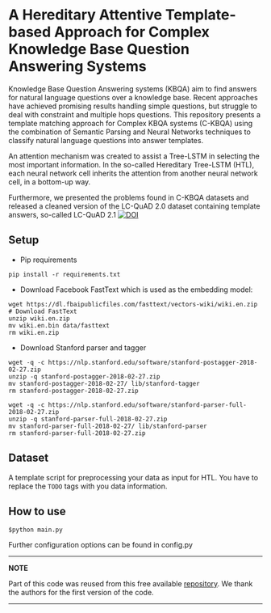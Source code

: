 # A Hereditary Attentive Template-based Approach for Complex Knowledge Base Question Answering Systems

Knowledge Base Question Answering systems (KBQA) aim to find answers for natural language questions over a knowledge
base. Recent approaches have achieved promising results handling simple questions, but struggle to deal with constraint
and multiple hops questions. This repository presents a template matching approach for Complex KBQA systems (C-KBQA)
using the combination of Semantic Parsing and Neural Networks techniques to classify natural language questions into
answer templates.

An attention mechanism was created to assist a Tree-LSTM in selecting the most important information. In the so-called
Hereditary Tree-LSTM (HTL), each neural network cell inherits the attention from another neural network cell, in a
bottom-up way.

Furthermore, we presented the problems found in C-KBQA datasets and released a cleaned version of the LC-QuAD 2.0
dataset containing template answers, so-called LC-QuAD
2.1 [![DOI](https://zenodo.org/badge/DOI/10.5281/zenodo.5508297.svg)](https://doi.org/10.5281/zenodo.5508297)

## Setup

* Pip requirements

```
pip install -r requirements.txt
```

* Download Facebook FastText which is used as the embedding model:

```
wget https://dl.fbaipublicfiles.com/fasttext/vectors-wiki/wiki.en.zip # Download FastText
unzip wiki.en.zip
mv wiki.en.bin data/fasttext
rm wiki.en.zip
```

* Download Stanford parser and tagger

```
wget -q -c https://nlp.stanford.edu/software/stanford-postagger-2018-02-27.zip
unzip -q stanford-postagger-2018-02-27.zip
mv stanford-postagger-2018-02-27/ lib/stanford-tagger
rm stanford-postagger-2018-02-27.zip

wget -q -c https://nlp.stanford.edu/software/stanford-parser-full-2018-02-27.zip
unzip -q stanford-parser-full-2018-02-27.zip
mv stanford-parser-full-2018-02-27/ lib/stanford-parser
rm stanford-parser-full-2018-02-27.zip
```

## Dataset

A template script for preprocessing your data as input for HTL. You have to replace the `TODO` tags with you data
information.

## How to use

```
$python main.py 
```

Further configuration options can be found in config.py

---
**NOTE**

Part of this code was reused from this free
available [repository](https://github.com/ram-g-athreya/RNN-Question-Answering). We thank the authors for the first
version of the code.

---
